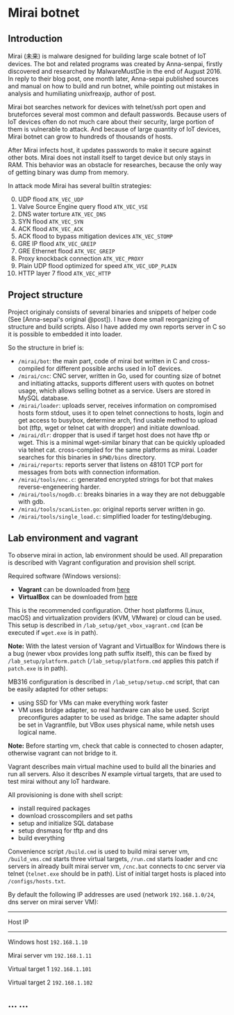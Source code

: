 # Mirai botnet

## Introduction

Mirai (未来) is malware designed for building large scale botnet of IoT devices. The bot and related programs was created by Anna-senpai, firstly discovered
and researched by MalwareMustDie in the end of August 2016. In reply to their blog post, one month later, Anna-sepai published sources and manual on how 
to build and run botnet, while pointing out mistakes in analysis and humiliating unixfreaxjp, author of post.

Mirai bot searches network for devices with telnet/ssh port open and bruteforces several most common and default passwords. Because users of IoT devices 
often do not much care about their security, large portion of them is vulnerable to attack. And because of large quantity of IoT devices, Mirai botnet
can grow to hundreds of thousands of hosts.

After Mirai infects host, it updates passwords to make it secure against other bots. Mirai does not install itself to target device but only stays in RAM.
This behavior was an obstacle for researches, because the only way of getting binary was dump from memory.

In attack mode Mirai has several builtin strategies: 

  0. UDP flood `ATK_VEC_UDP`
  1. Valve Source Engine query flood `ATK_VEC_VSE`
  2. DNS water torture `ATK_VEC_DNS`
  3. SYN flood `ATK_VEC_SYN`
  4. ACK flood `ATK_VEC_ACK`
  5. ACK flood to bypass mitigation devices `ATK_VEC_STOMP`
  6. GRE IP flood `ATK_VEC_GREIP`
  7. GRE Ethernet flood `ATK_VEC_GREIP`
  8. Proxy knockback connection `ATK_VEC_PROXY`
  9. Plain UDP flood optimized for speed `ATK_VEC_UDP_PLAIN`
  10. HTTP layer 7 flood `ATK_VEC_HTTP`


## Project structure

Project originaly consists of several binaries and snippets of helper code (See [Anna-sepai's original @post]). I have done small reorganizing of structure
and build scripts. Also I have added my own reports server in C so it is possible to embedded it into loader.

So the structure in brief is:

  - `/mirai/bot`: the main part, code of mirai bot written in C and cross-compiled for different possible archs used in IoT devices.
  - `/mirai/cnc`: CNC server, written in Go, used for counting size of botnet and initiating attacks, supports different users with quotes on botnet usage,
    which allows selling botnet as a service. Users are stored in MySQL database.
  - `/mirai/loader`: uploads server, receives information on compromised hosts form stdout, uses it to open telnet connections to hosts, login and get access to
    busybox, determine arch, find usable method to upload bot (tftp, wget or telnet cat with dropper) and initiate download.
  - `/mirai/dlr`: dropper that is used if target host does not have tftp or wget. This is a minimal wget-similar binary that can be quickly uploaded via telnet cat.
    cross-compiled for the same platforms as mirai. Loader searches for this binaries in `$PWD/bins` directory.
  - `/mirai/reports`: reports server that listens on 48101 TCP port for messages from bots with connection information.
  - `/mirai/tools/enc.c`: generated encrypted strings for bot that makes reverse-engeneering harder.
  - `/mirai/tools/nogdb.c`: breaks binaries in a way they are not debuggable with gdb.
  - `/mirai/tools/scanListen.go`: original reports server written in go.
  - `/mirai/tools/single_load.c`: simplified loader for testing/debuging.

## Lab environment and vagrant

To observe mirai in action, lab environment should be used. All preparation is described with Vagrant configuration and provision shell script.

Required software (Windows versions):

  * __Vagrant__ can be downloaded from [here](https://releases.hashicorp.com/vagrant/1.9.2/vagrant_1.9.2.msi)
  * __VirtualBox__ can be downloaded from [here](http://download.virtualbox.org/virtualbox/5.1.18/VirtualBox-5.1.18-114002-Win.exe)

This is the recommended configuration. Other host platforms (Linux, macOS) and virtualization providers (KVM, VMware) or cloud can be used.
This setup is described in `/lab_setup/get_vbox_vagrant.cmd` (can be executed if `wget.exe` is in path).

__Note:__ With the latest version of Vagrant and VirtualBox for Windows there is a bug (newer vbox provides long path suffix itself), this can be fixed by
`/lab_setup/platform.patch` (`/lab_setup/platform.cmd` applies this patch if `patch.exe` is in path).

MB316 configuration is described in `/lab_setup/setup.cmd` script, that can be easily adapted for other setups: 

  - using SSD for VMs can make everything work faster
  - VM uses bridge adapter, so real hardware can also be used. Script preconfigures adapter to be used as bridge. The same adapter should be set in
    Vagrantfile, but VBox uses physical name, while netsh uses logical name. 

__Note:__ Before starting vm, check that cable is connected to chosen adapter, otherwise vagrant can not bridge to it.

Vagrant describes main virtual machine used to build all the binaries and run all servers. Also it describes $N$ example virtual targets, that are used to test
mirai without any IoT hardware.

All provisioning is done with shell script:

  - install required packages
  - download crosscompilers and set paths
  - setup and initialize SQL database
  - setup dnsmasq for tftp and dns
  - build everything

Convenience script `/build.cmd` is used to build mirai server vm, `/build_vms.cmd` starts three virtual targets, `/run.cmd` starts loader and cnc servers in already
built mirai server vm, `/cnc.bat` connects to cnc server via telnet (`telnet.exe` should be in path). List of initial target hosts is placed into `/configs/hosts.txt`.

By default the following IP addresses are used (network `192.168.1.0/24`, dns server on mirai server VM):

------------------------------------------------------------------------------------ 
Host                         IP
---------------------------- ------------------------------------------------------- 
 Windows host                 `192.168.1.10`

 Mirai server vm              `192.168.1.11`

 Virtual target 1             `192.168.1.101`

 Virtual target 2             `192.168.1.102`

 ...                          ...
------------------------------------------------------------------------------------ 


